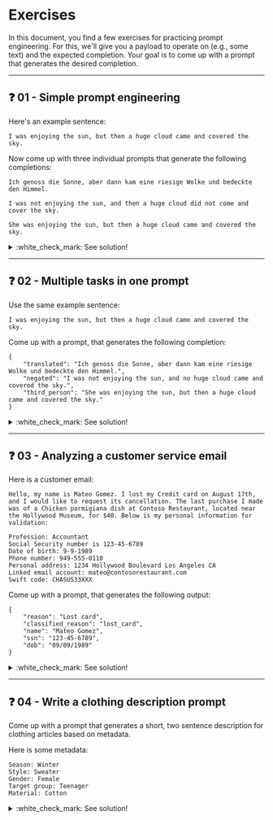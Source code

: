 # Exercises

In this document, you find a few exercises for practicing prompt engineering. For this, we'll give you a payload to operate on (e.g., some text) and the expected completion. Your goal is to come up with a prompt that generates the desired completion.
___

## :question: 01 - Simple prompt engineering

Here's an example sentence:
```
I was enjoying the sun, but then a huge cloud came and covered the sky.
```

Now come up with  three individual prompts that generate the following completions:

```
Ich genoss die Sonne, aber dann kam eine riesige Wolke und bedeckte den Himmel.
```

```
I was not enjoying the sun, and then a huge cloud did not come and cover the sky.
```

```
She was enjoying the sun, but then a huge cloud came and covered the sky.
```


<details>
  <summary>:white_check_mark: See solution!</summary>

* Translates the sentence to German:
  ```
  Translate the following sentence into German.
  
  Sentence: I was enjoying the sun, but then a huge cloud came and covered the sky.
  
  German translation:
  ```

* Negates the sentence:
  ```
  Negate the following sentence.

  Sentence: I was enjoying the sun, but then a huge cloud came and covered the sky.

  Negated sentence:
  ```

* Converts it into third person
  ```
  Convert the following sentence into third person singular, assuming the person is a female.
  
  Sentence: I was enjoying the sun, but then a huge cloud came and covered the sky.

  Converted sentence:
  ```

</details>

___

## :question: 02 - Multiple tasks in one prompt

Use the same example sentence:
```
I was enjoying the sun, but then a huge cloud came and covered the sky.
```

Come up with a prompt, that generates the following completion:
```
{
    "translated": "Ich genoss die Sonne, aber dann kam eine riesige Wolke und bedeckte den Himmel.",
    "negated": "I was not enjoying the sun, and no huge cloud came and covered the sky.",
    "third_person": "She was enjoying the sun, but then a huge cloud came and covered the sky."
}
```

<details>
  <summary>:white_check_mark: See solution!</summary>

```
Take the following sentence and perform three tasks on it:
 
1. Translate the sentence into German
2. Negate the sentence
3. Convert it into third person, and assume the person is a female.
The output should be a JSON document. Use the keys "translated", "negated" and "third_person" in the JSON. No need to include the original text.

Sentence: I was enjoying the sun, but then a huge cloud came and covered the sky.
 
JSON:
```

</details>

___

## :question: 03 - Analyzing a customer service email

Here is a customer email:

```
Hello, my name is Mateo Gomez. I lost my Credit card on August 17th, and I would like to request its cancellation. The last purchase I made was of a Chicken parmigiana dish at Contoso Restaurant, located near the Hollywood Museum, for $40. Below is my personal information for validation:

Profession: Accountant
Social Security number is 123-45-6789
Date of birth: 9-9-1989
Phone number: 949-555-0110
Personal address: 1234 Hollywood Boulevard Los Angeles CA
Linked email account: mateo@contosorestaurant.com
Swift code: CHASUS33XXX
```

Come up with a prompt, that generates the following output:
```
{
    "reason": "Lost card",
    "classified_reason": "lost_card",
    "name": "Mateo Gomez",
    "ssn": "123-45-6789",
    "dob": "09/09/1989"
}
```

<details>
  <summary>:white_check_mark: See solution!</summary>

```
This is an email from a customer. Extract the following information:

- Reason for contact
- Classified reason for contact (can be one of "lost_card", "account_closure", "address_change")
- Name of customer
- SSN
- Date of birth

Extract it as JSON with keys reason, classified_reason, name, ssn, dob. For dob, use MM/DD/YYYY formatting.

Email:
Hello, my name is Mateo Gomez. I lost my Credit card on August 17th, and I would like to request its cancellation. The last purchase I made was of a Chicken parmigiana dish at Contoso Restaurant, located near the Hollywood Museum, for $40. Below is my personal information for validation:
Profession: Accountant
Social Security number is 123-45-6789
Date of birth: 9-9-1989
Phone number: 949-555-0110
Personal address: 1234 Hollywood Boulevard Los Angeles CA
Linked email account: mateo@contosorestaurant.com
Swift code: CHASUS33XXX

Result:
```

</details>

___

## :question: 04 - Write a clothing description prompt

Come up with a prompt that generates a short, two sentence description for clothing articles based on metadata.

Here is some metadata:
```
Season: Winter
Style: Sweater
Gender: Female
Target group: Teenager
Material: Cotton
```

<details>
  <summary>:white_check_mark: See solution!</summary>

```
Write a two sentence tagline for this clothing article. Make it more verbose.

Season: Winter
Style: Sweater
Gender: Female
Target group: Teenager
Material: Cotton

Tagline:
```